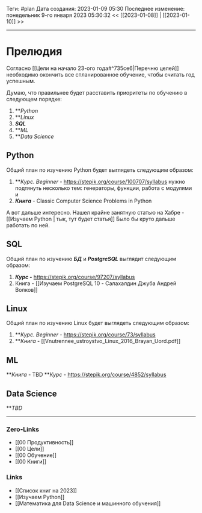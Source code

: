 Теги: #plan 
Дата создания: 2023-01-09 05:30 
Последнее изменение: понедельник 9-го января 2023 05:30:32
<< [[2023-01-08]] | [[2023-01-10]] >> 
___
# Прелюдия

Согласно [[Цели на начало 23-ого года#^735ce6|Перечню целей]] необходимо окончить все спланированное обучение, чтобы считать год успешным.

Думаю, что правильнее будет расставить приоритеты по обучению в следующем порядке:
1. ***Python*
2. ***Linux*
3. ***SQL***
4. ***ML*
5. ***Data Science*

## Python

Общий план по изучению Python будет выглядеть следующим образом:
1. ***Курс. Beginner* - https://stepik.org/course/100707/syllabus
   нужно подтянуть несколько тем: генераторы, функции, работа с модулями и 
2. ***Книга*** -  Classic Computer Science Problems in Python

А вот дальше интересно. Нашел крайне занятную статью на Хабре - [[Изучаем Python | тык, тут будет статья]] Было бы круто дальше работать по ней.

## SQL

Общий план по изучению ***БД*** и ***PostgreSQL*** выглядит следующим образом:
1. ***Курс -*** https://stepik.org/course/97207/syllabus
2. Книга - [[Изучаем PostgreSQL 10 - Салахалдин Джуба Андрей Волков]]

## Linux

Общий план по изучению Linux будет выглядеть следующим образом:
1. ***Курс. Beginner* - https://stepik.org/course/73/syllabus
2. ***Книга* - [[Vnutrennee_ustroystvo_Linux_2016_Brayan_Uord.pdf]]

## ML

***Книга* - TBD
***Курс* - https://stepik.org/course/4852/syllabus

## Data Science

***TBD*
___
### Zero-Links
- [[00 Продуктивность]]
- [[00 Цели]]
- [[00 Обучение]]
- [[00 Книги]]

### Links
- [[Список книг на 2023]]
- [[Изучаем Python]]
- [[Математика для Data Science и машинного обучения]]
